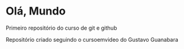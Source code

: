 # Olá, Mundo
 Primeiro repositório do curso de git e github

 Repositório criado seguindo o cursoemvideo do Gustavo Guanabara

